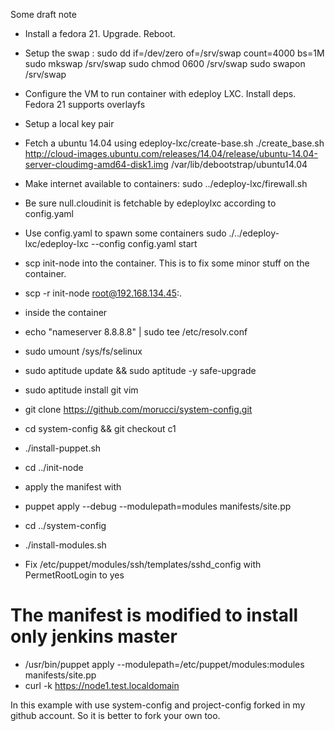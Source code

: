 Some draft note

- Install a fedora 21. Upgrade. Reboot.

- Setup the swap :
  sudo dd if=/dev/zero of=/srv/swap count=4000 bs=1M
  sudo mkswap /srv/swap
  sudo chmod 0600 /srv/swap
  sudo swapon /srv/swap

- Configure the VM to run container with edeploy LXC. Install deps. Fedora 21 supports overlayfs

- Setup a local key pair

- Fetch a ubuntu 14.04 using edeploy-lxc/create-base.sh
  ./create_base.sh http://cloud-images.ubuntu.com/releases/14.04/release/ubuntu-14.04-server-cloudimg-amd64-disk1.img /var/lib/debootstrap/ubuntu14.04
- Make internet available to containers: sudo ../edeploy-lxc/firewall.sh

- Be sure null.cloudinit is fetchable by edeploylxc according to config.yaml

- Use config.yaml to spawn some containers
  sudo ./../edeploy-lxc/edeploy-lxc --config config.yaml start 

- scp init-node into the container. This is to fix some minor stuff on the container.
- scp -r init-node root@192.168.134.45:. 

- inside the container
- echo "nameserver 8.8.8.8" | sudo tee /etc/resolv.conf
- sudo umount /sys/fs/selinux
- sudo aptitude update && sudo aptitude -y safe-upgrade
- sudo aptitude install git vim
- git clone https://github.com/morucci/system-config.git
- cd system-config && git checkout c1
- ./install-puppet.sh

- cd ../init-node
- apply the manifest with
- puppet apply --debug --modulepath=modules manifests/site.pp

- cd ../system-config
- ./install-modules.sh
- Fix /etc/puppet/modules/ssh/templates/sshd_config with PermetRootLogin to yes
# The manifest is modified to install only jenkins master
- /usr/bin/puppet apply --modulepath=/etc/puppet/modules:modules manifests/site.pp
- curl -k https://node1.test.localdomain

In this example with use system-config and project-config forked in my github account.
So it is better to fork your own too.
